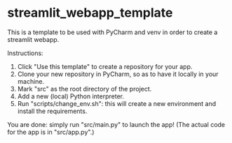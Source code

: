 # streamlit_webapp_template

This is a template to be used with PyCharm and venv in order to create a streamlit webapp.

Instructions:

1. Click "Use this template" to create a repository for your app.
2. Clone your new repository in PyCharm, so as to have it locally in your machine.
3. Mark "src" as the root directory of the project.
4. Add a new (local) Python interpreter.
5. Run "scripts/change_env.sh": this will create a new environment and install the requirements.

You are done: simply run "src/main.py" to launch the app! (The actual code for the app is in "src/app.py".)
